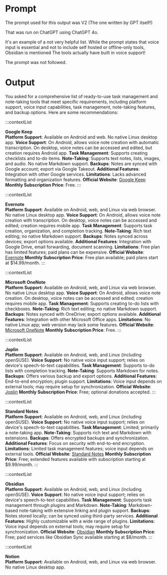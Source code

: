 # Prompt

The prompt used for this output was V2 (The one written by GPT itself!)

That was run on ChatGPT using ChatGPT 4o.

It's an example of a not very helpful list. While the prompt states that voice input is essential and not to include self hosted or offline-only tools, Obsidian is mentioned The tools actually have built in voice support!

The prompt was not followed. 

# Output

You asked for a comprehensive list of ready-to-use task management and note-taking tools that meet specific requirements, including platform support, voice input capabilities, task management, note-taking features, and backup options. Here are some recommendations:

:::contextList

**Google Keep**  
**Platform Support**: Available on Android and web. No native Linux desktop app.
**Voice Support**: On Android, allows voice note creation with automatic transcription. On desktop, voice notes can be accessed and edited, but creation requires Android app.
**Task Management**: Supports creating checklists and to-do items.
**Note-Taking**: Supports text notes, lists, images, and audio. No native Markdown support.
**Backups**: Notes are synced with Google account; export via Google Takeout.
**Additional Features**: Integration with other Google services.
**Limitations**: Lacks advanced formatting and organization features.
**Official Website**: [Google Keep](https://keep.google.com/)
**Monthly Subscription Price**: Free.
:::

:::contextList

**Evernote**  
**Platform Support**: Available on Android, web, and Linux via web browser. No native Linux desktop app.
**Voice Support**: On Android, allows voice note creation with transcription. On desktop, voice notes can be accessed and edited; creation requires mobile app.
**Task Management**: Supports task creation, organization, and completion tracking.
**Note-Taking**: Rich text editing; no native Markdown support.
**Backups**: Notes synced across devices; export options available.
**Additional Features**: Integration with Google Drive, email forwarding, document scanning.
**Limitations**: Free plan has limited features; paid plans can be expensive.
**Official Website**: [Evernote](https://evernote.com/)
**Monthly Subscription Price**: Free plan available; paid plans start at $14.99/month.
:::

:::contextList

**Microsoft OneNote**  
**Platform Support**: Available on Android, web, and Linux via web browser. No native Linux desktop app.
**Voice Support**: On Android, allows voice note creation. On desktop, voice notes can be accessed and edited; creation requires mobile app.
**Task Management**: Supports creating to-do lists with checkboxes.
**Note-Taking**: Rich text editing; no native Markdown support.
**Backups**: Notes synced with OneDrive; export options available.
**Additional Features**: Integration with other Microsoft Office apps.
**Limitations**: No native Linux app; web version may lack some features.
**Official Website**: [Microsoft OneNote](https://www.onenote.com/)
**Monthly Subscription Price**: Free.
:::

:::contextList

**Joplin**  
**Platform Support**: Available on Android, web, and Linux (including openSUSE).
**Voice Support**: No native voice input support; relies on device's speech-to-text capabilities.
**Task Management**: Supports to-do lists with completion tracking.
**Note-Taking**: Supports Markdown for notes.
**Backups**: Offers various backup and export options.
**Additional Features**: End-to-end encryption; plugin support.
**Limitations**: Voice input depends on external tools; may require setup for synchronization.
**Official Website**: [Joplin](https://joplinapp.org/)
**Monthly Subscription Price**: Free; optional donations accepted.
:::

:::contextList

**Standard Notes**  
**Platform Support**: Available on Android, web, and Linux (including openSUSE).
**Voice Support**: No native voice input support; relies on device's speech-to-text capabilities.
**Task Management**: Limited; primarily a note-taking app.
**Note-Taking**: Supports rich text and Markdown with extensions.
**Backups**: Offers encrypted backups and synchronization.
**Additional Features**: Focus on security with end-to-end encryption.
**Limitations**: Limited task management features; voice input depends on external tools.
**Official Website**: [Standard Notes](https://standardnotes.com/)
**Monthly Subscription Price**: Free; extended features available with subscription starting at $9.99/month.
:::

:::contextList

**Obsidian**  
**Platform Support**: Available on Android, web, and Linux (including openSUSE).
**Voice Support**: No native voice input support; relies on device's speech-to-text capabilities.
**Task Management**: Supports task management through plugins and Markdown.
**Note-Taking**: Markdown-based note-taking with extensive linking and plugin support.
**Backups**: Notes stored locally; can be synced using third-party services.
**Additional Features**: Highly customizable with a wide range of plugins.
**Limitations**: Voice input depends on external tools; may require setup for synchronization.
**Official Website**: [Obsidian](https://obsidian.md/)
**Monthly Subscription Price**: Free; paid services like Obsidian Sync available starting at $8/month.
:::

:::contextList

**Notion**  
**Platform Support**: Available on Android, web, and Linux via web browser. No native Linux desktop app. 